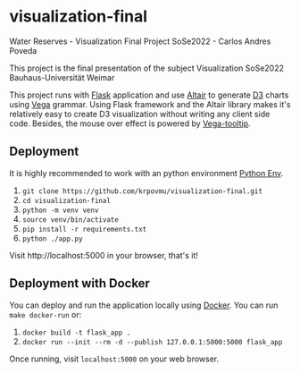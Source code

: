 # visualization-final
Water Reserves - Visualization Final Project SoSe2022 - Carlos Andres Poveda

This project is the final presentation of the subject Visualization SoSe2022 Bauhaus-Universität Weimar

This project runs with [Flask](http://flask.pocoo.org) application and use [Altair](https://altair-viz.github.io/index.html) to generate [D3](https://d3js.org) charts using [Vega](https://vega.github.io/vega/) grammar. Using Flask framework and the Altair library makes it's relatively easy to create D3 visualization without writing any client side code. Besides, the mouse over effect is powered by [Vega-tooltip](https://github.com/vega/vega-tooltip).

## Deployment

It is highly recommended to work with an python environment [Python Env](https://docs.python.org/3/library/venv.html).

1. `git clone https://github.com/krpovmu/visualization-final.git`
1. `cd visualization-final`
1. `python -m venv venv`
1. `source venv/bin/activate`
1. `pip install -r requirements.txt`
1. `python ./app.py`

Visit http://localhost:5000 in your browser, that's it!

## Deployment with Docker

You can deploy and run the application locally using [Docker](https://www.docker.com/). You can run `make docker-run` or:

1. `docker build -t flask_app .`
1. `docker run --init --rm -d --publish 127.0.0.1:5000:5000 flask_app`

Once running, visit `localhost:5000` on your web browser. 
